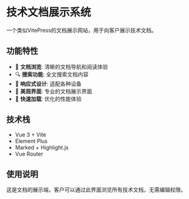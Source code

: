 # 技术文档展示系统

一个类似VitePress的文档展示网站，用于向客户展示技术文档。

## 功能特性

- 📖 **文档浏览**: 清晰的文档导航和阅读体验
- 🔍 **搜索功能**: 全文搜索文档内容
- 📱 **响应式设计**: 适配各种设备
- 🎨 **美观界面**: 专业的文档展示界面
- 🚀 **快速加载**: 优化的性能体验

## 技术栈

- Vue 3 + Vite
- Element Plus
- Marked + Highlight.js
- Vue Router

## 使用说明

这是文档的展示端，客户可以通过此界面浏览所有技术文档，无需编辑权限。